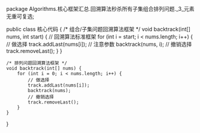 package Algorithms.核心框架汇总.回溯算法秒杀所有子集组合排列问题._3_元素无重可复选;

public class 核心代码 {
    /* 组合/子集问题回溯算法框架 */
    void backtrack(int[] nums, int start) {
        // 回溯算法标准框架
        for (int i = start; i < nums.length; i++) {
            // 做选择
            track.addLast(nums[i]);
            // 注意参数
            backtrack(nums, i);
            // 撤销选择
            track.removeLast();
        }
    }

    /* 排列问题回溯算法框架 */
    void backtrack(int[] nums) {
        for (int i = 0; i < nums.length; i++) {
            // 做选择
            track.addLast(nums[i]);
            backtrack(nums);
            // 撤销选择
            track.removeLast();
        }
    }
}
